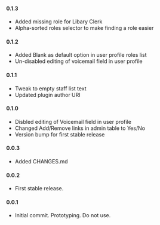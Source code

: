 #### 0.1.3
* Added missing role for Libary Clerk
* Alpha-sorted roles selector to make finding a role easier

#### 0.1.2
* Added Blank as default option in user profile roles list
* Un-disabled editing of voicemail field in user profile

#### 0.1.1
* Tweak to empty staff list text
* Updated plugin author URI

#### 0.1.0
* Disbled editing of Voicemail field in user profile
* Changed Add/Remove links in admin table to Yes/No
* Version bump for first stable release

#### 0.0.3
* Added CHANGES.md

#### 0.0.2
* First stable release.

#### 0.0.1
* Initial commit. Prototyping. Do not use.
